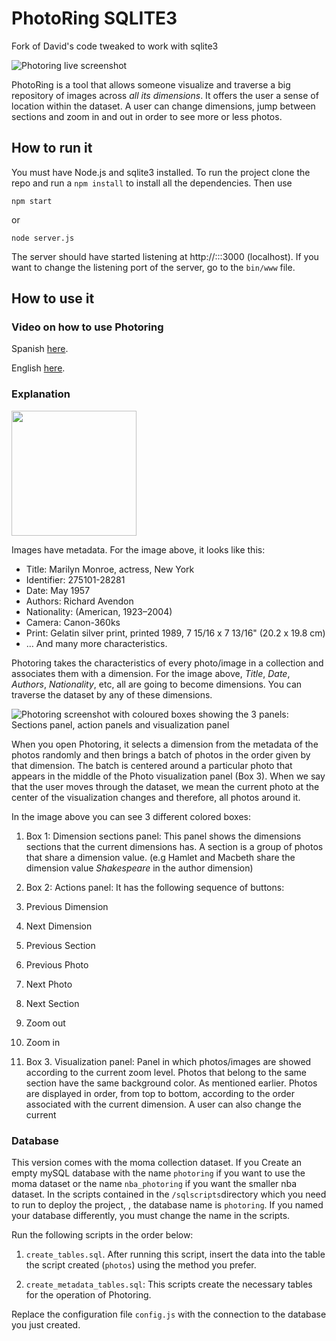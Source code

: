 # PhotoRing SQLITE3

Fork of David's code tweaked to work with sqlite3

![Photoring live screenshot](/static/img/photoringLive.png)


PhotoRing is a tool that allows someone visualize and traverse a big repository of images across *all its dimensions*. It offers the user a sense of location within the dataset. A user can change dimensions, jump between sections and zoom in and out in order to see more or less photos. 


## How to run it

You must have Node.js and sqlite3 installed. To run the project clone the repo and run a `npm install` to install all the dependencies. Then use

```
npm start
```

or
```
node server.js
```

The server should have started listening at http://:::3000 (localhost). If you want to change the listening port of the server, go to the `bin/www` file.


## How to use it


### Video on how to use Photoring 

Spanish [here](https://www.youtube.com/watch?v=PArgtZ5IpsU).

English [here](https://www.youtube.com/watch?v=PArgtZ5IpsU).


### Explanation

<img align="center;" width="200" height="200" src="/docs/msmonroe.png">

Images have metadata. For the image above, it looks like this:

* Title: Marilyn Monroe, actress, New York
* Identifier: 275101-28281
* Date: May 1957
* Authors: Richard Avendon
* Nationality: (American, 1923–2004)
* Camera: Canon-360ks
* Print: Gelatin silver print, printed 1989,
7 15/16 x 7 13/16" (20.2 x 19.8 cm)
* … And many more characteristics.

Photoring takes the characteristics of every photo/image in a collection and associates them with a dimension. For the image above, *Title*,  *Date*, *Authors*, *Nationality*, etc, all are going to become dimensions. You can traverse the dataset by any of these dimensions.

![Photoring screenshot with coloured boxes showing the 3 panels: Sections panel, action panels and visualization panel](/docs/photoringLiveBoxes.png)


When you open Photoring, it selects a dimension from the metadata of the photos randomly and then brings a batch of photos in the order given by that dimension. The batch is centered around a particular photo that appears in the middle of the Photo visualization panel (Box 3). When we say that the user moves through the dataset, we mean the current photo at the center of the visualization changes and therefore, all photos around it. 

In the image above you can see 3 different colored boxes:

1. Box 1: Dimension sections panel: This panel shows the dimensions sections that the current dimensions has. A section is a group of photos that share a dimension value. (e.g Hamlet and Macbeth share the dimension value *Shakespeare* in the author dimension)

2. Box 2: Actions panel: It has the following sequence of buttons:
  1. Previous Dimension
  2. Next Dimension
  3. Previous Section
  4. Previous Photo
  5. Next Photo
  6. Next Section
  7. Zoom out
  8. Zoom in

3. Box 3. Visualization panel: Panel in which photos/images are showed according to the current zoom level. Photos that belong to the same section have the same background color. As mentioned earlier. Photos are displayed in order, from top to bottom, according to the order associated with the current dimension. A user can also change the current 

### Database

This version comes with the moma collection dataset. If you 
Create an empty mySQL database with the name `photoring` if you want to use the moma dataset or the name `nba_photoring` if you want the smaller nba dataset. In the scripts contained in the `/sqlscripts`directory which you need to run to deploy the project, , the database name is `photoring`. If you named your database differently, you must change the name in the scripts. 

Run the following scripts in the order below:

1. `create_tables.sql`. After running this script, insert the data into the table the script created (`photos`) using the method you prefer. 

2. `create_metadata_tables.sql`: This scripts create the necessary tables for the operation of Photoring.

Replace the configuration file `config.js` with the connection to the database you just created.
